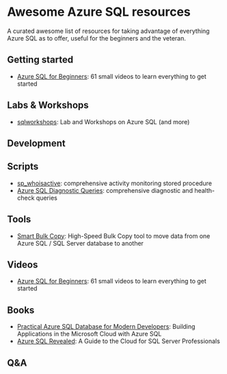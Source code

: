 # Awesome Azure SQL resources


A curated awesome list of resources for taking advantage of everything Azure SQL as to offer, useful for the beginners and the veteran.

## Getting started

- [Azure SQL for Beginners](https://www.youtube.com/playlist?list=PLlrxD0HtieHi5c9-i_Dnxw9vxBY-TqaeN&_lrsc=b0140d7c-6896-492f-a931-236cdf0858c8): 61 small videos to learn everything to get started

## Labs & Workshops

- [sqlworkshops](https://aka.ms/sqlworkshops): Lab and Workshops on Azure SQL (and more)

## Development

## Scripts

- [sp_whoisactive](https://github.com/amachanic/sp_whoisactive): comprehensive activity monitoring stored procedure
- [Azure SQL Diagnostic Queries](https://glennsqlperformance.com/resources/): comprehensive diagnostic and health-check queries


## Tools
- [Smart Bulk Copy](https://github.com/Azure-Samples/smartbulkcopy/tree/master/): High-Speed Bulk Copy tool to move data from one Azure SQL / SQL Server database to another

## Videos

- [Azure SQL for Beginners](https://www.youtube.com/playlist?list=PLlrxD0HtieHi5c9-i_Dnxw9vxBY-TqaeN&_lrsc=b0140d7c-6896-492f-a931-236cdf0858c8): 61 small videos to learn everything to get started


## Books

- [Practical Azure SQL Database for Modern Developers](https://www.apress.com/it/book/9781484263693): Building Applications in the Microsoft Cloud with Azure SQL
- [Azure SQL Revealed](https://www.apress.com/it/book/9781484263693): A Guide to the Cloud for SQL Server Professionals

## Q&A



